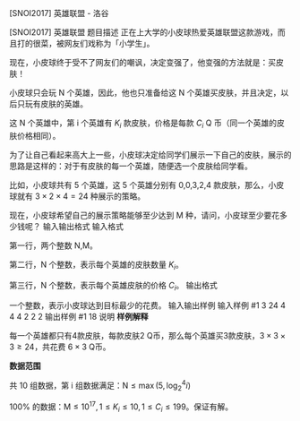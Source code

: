 



[SNOI2017] 英雄联盟 - 洛谷














[SNOI2017] 英雄联盟
题目描述
正在上大学的小皮球热爱英雄联盟这款游戏，而且打的很菜，被网友们戏称为「小学生」。

现在，小皮球终于受不了网友们的嘲讽，决定变强了，他变强的方法就是：买皮肤！

小皮球只会玩  $\text{N}$ 个英雄，因此，他也只准备给这 $\text{N}$ 个英雄买皮肤，并且决定，以后只玩有皮肤的英雄。

这 $\text{N}$ 个英雄中，第 $\text{i}$ 个英雄有 $K_i$ 款皮肤，价格是每款 $C_i$ Q 币（同一个英雄的皮肤价格相同）。

为了让自己看起来高大上一些，小皮球决定给同学们展示一下自己的皮肤，展示的思路是这样的：对于有皮肤的每一个英雄，随便选一个皮肤给同学看。

比如，小皮球共有 5 个英雄，这 5 个英雄分别有 $\text{0,0,3,2,4}$ 款皮肤，那么，小皮球就有 $3 \times 2 \times 4 = 24$ 种展示的策略。

现在，小皮球希望自己的展示策略能够至少达到  $\text{M}$ 种，请问，小皮球至少要花多少钱呢？
输入输出格式
输入格式

第一行，两个整数 $\text{N,M}$。

第二行，$\text{N}$ 个整数，表示每个英雄的皮肤数量 $K_i$。

第三行，$\text{N}$ 个整数，表示每个英雄皮肤的价格 $C_i$。
输出格式

一个整数，表示小皮球达到目标最少的花费。
输入输出样例
输入样例 #1
3 24
4 4 4
2 2 2
输出样例 #1
18
说明
**样例解释**

每一个英雄都只有4款皮肤，每款皮肤2 Q币，那么每个英雄买3款皮肤，$3 \times 3 \times 3 \ge 24$，共花费 $6 \times 3$ Q币。

**数据范围**

共 10 组数据，第 $\text{i}$ 组数据满足：$\text{N} \le \max(5, \log_2^4i)$

$\text{100}\%$ 的数据：$\text{M} \le 10^{17}, 1 \le K_i \le 10, 1 \le C_i \le 199$。保证有解。






